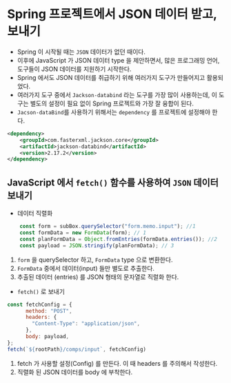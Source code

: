 # Spring 프로젝트에서 JSON 데이터 받고, 보내기
- Spring 이 시작될 때는 `JSON` 데이터가 없던 때이다.
- 이후에 JavaScript 가 JSON 데이터 type 을 제안하면서, 많은 프로그래밍 언어, 도구들이 JSON 데이터를 지원하기 시작한다.
- Spring 에서도 JSON 데이터를 취급하기 위해 여러가지 도구가 만들어지고 활용되었다.
- 여러가지 도구 중에서 `Jackson-databind` 라는 도구를 가장 많이 사용하는데, 이 도구는 별도의 설정이 필요 없이 Spring 프로젝트와 가장 잘 융합이 된다.
- `Jacson-dataBind`를 사용하기 위해서는 `dependency` 를 프로젝트에 설정해야 한다.
```xml
<dependency>
    <groupId>com.fasterxml.jackson.core</groupId>
    <artifactId>jackson-databind</artifactId>
    <version>2.17.2</version>
</dependency>
```

## JavaScript 에서 `fetch()` 함수를 사용하여 `JSON` 데이터 보내기

- 데이터 직렬화
```javascript
	const form = subBox.querySelector("form.memo.input"); //1
    const formData = new FormData(form); // 1
    const planFormData = Object.fromEntries(formData.entries()); //2
    const payload = JSON.stringify(planFormData); // 3
```
1. `form` 을 querySelector 하고, `FormData` type 으로 변환한다.
2. `FormData` 중에서 데이터(input) 들만 별도로 추출한다.
3. 추출된 데이터 (entries) 를 JSON 형태의 문자열로 직렬화 한다.

- `fetch()` 로 보내기
```javascript
const fetchConfig = {
      method: "POST",
      headers: {
        "Content-Type": "application/json",
      },
      body: payload,
};
fetch(`${rootPath}/comps/input`, fetchConfig)
```
1. fetch 가 사용할 설정(Config) 를 만든다. 이 때 headers 를 주의해서 작성한다.
2. 직렬화 된 JSON 데이터를 body 에 부착한다.